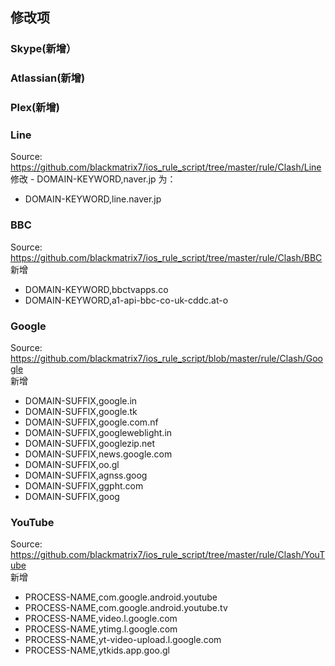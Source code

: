 ## 修改项
### Skype(新增）
### Atlassian(新增)
### Plex(新增)
### Line
  Source: https://github.com/blackmatrix7/ios_rule_script/tree/master/rule/Clash/Line  
  修改 - DOMAIN-KEYWORD,naver.jp 为：
  - DOMAIN-KEYWORD,line.naver.jp
### BBC
  Source: https://github.com/blackmatrix7/ios_rule_script/tree/master/rule/Clash/BBC  
  新增
  - DOMAIN-KEYWORD,bbctvapps.co
  - DOMAIN-KEYWORD,a1-api-bbc-co-uk-cddc.at-o
### Google
  Source: https://github.com/blackmatrix7/ios_rule_script/blob/master/rule/Clash/Google  
  新增
  - DOMAIN-SUFFIX,google.in
  - DOMAIN-SUFFIX,google.tk
  - DOMAIN-SUFFIX,google.com.nf
  - DOMAIN-SUFFIX,googleweblight.in
  - DOMAIN-SUFFIX,googlezip.net
  - DOMAIN-SUFFIX,news.google.com
  - DOMAIN-SUFFIX,oo.gl
  - DOMAIN-SUFFIX,agnss.goog
  - DOMAIN-SUFFIX,ggpht.com
  - DOMAIN-SUFFIX,goog
### YouTube
  Source: https://github.com/blackmatrix7/ios_rule_script/tree/master/rule/Clash/YouTube  
  新增
  - PROCESS-NAME,com.google.android.youtube
  - PROCESS-NAME,com.google.android.youtube.tv
  - PROCESS-NAME,video.l.google.com
  - PROCESS-NAME,ytimg.l.google.com
  - PROCESS-NAME,yt-video-upload.l.google.com
  - PROCESS-NAME,ytkids.app.goo.gl
